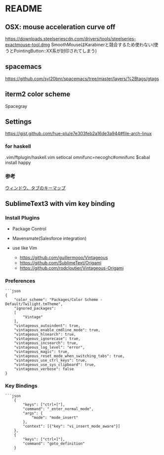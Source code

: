 # README #

## OSX: mouse acceleration curve off
https://downloads.steelseriescdn.com/drivers/tools/steelseries-exactmouse-tool.dmg
SmoothMouseはKarabinerと競合するため使わない(使うとPointingButton::XX系が封印されてしまう)

## spacemacs
https://github.com/syl20bnr/spacemacs/tree/master/layers/%2Btags/gtags

## iterm2 color scheme
Spacegray

## Settings
https://gist.github.com/hue-plu/e7e303feb2a16de3a944#file-arch-linux

### for haskell
.vim/ftplugin/haskell.vim
setlocal omnifunc=necoghc#omnifunc
$cabal install happy

### 参考
[ウィンドウ、タブのキーマップ](http://qiita.com/tekkoc/items/98adcadfa4bdc8b5a6ca)


## SublimeText3 with vim key binding

### Install Plugins
  * Package Control
  * Mavensmate(Salesforce integration)

  * use like Vim
    * https://github.com/guillermooo/Vintageous
    * https://github.com/SublimeText/Origami
    * https://github.com/rodcloutier/Vintageous-Origami

### Preferences
    ```json
    {
    	"color_scheme": "Packages/Color Scheme - Default/Twilight.tmTheme",
    	"ignored_packages":
    	[
    		"Vintage"
    	],
    	"vintageous_autoindent": true,
    	"vintageous_enable_cmdline_mode": true,
    	"vintageous_hlsearch": true,
    	"vintageous_ignorecase": true,
    	"vintageous_incsearch": true,
    	"vintageous_log_level": "error",
    	"vintageous_magic": true,
    	"vintageous_reset_mode_when_switching_tabs": true,
    	"vintageous_use_ctrl_keys": true,
    	"vintageous_use_sys_clipboard": true,
    	"vintageous_verbose": false
    }

### Key Bindings
```
```json
    {
        "keys": ["ctrl+["],
        "command": "_enter_normal_mode",
        "args": {
            "mode": "mode_insert"
        },
        "context": [{"key": "vi_insert_mode_aware"}]
    },
    {
    	"keys": ["ctrl+]"],
        "command": "goto_definition"
    }

```

